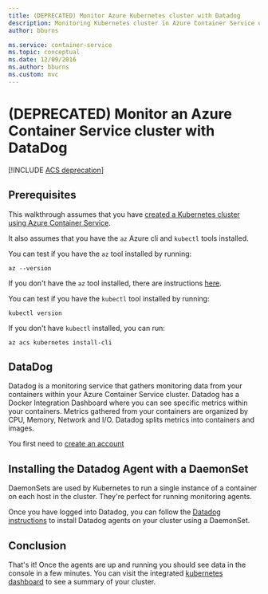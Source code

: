 ```yaml
---
title: (DEPRECATED) Monitor Azure Kubernetes cluster with Datadog
description: Monitoring Kubernetes cluster in Azure Container Service using Datadog
author: bburns

ms.service: container-service
ms.topic: conceptual
ms.date: 12/09/2016
ms.author: bburns
ms.custom: mvc
---
```


# (DEPRECATED) Monitor an Azure Container Service cluster with DataDog

[!INCLUDE [ACS deprecation](../../../includes/container-service-kubernetes-deprecation.md)]

## Prerequisites
This walkthrough assumes that you have [created a Kubernetes cluster using Azure Container Service](container-service-kubernetes-walkthrough.md).

It also assumes that you have the `az` Azure cli and `kubectl` tools installed.

You can test if you have the `az` tool installed by running:

```azurecli
az --version
```

If you don't have the `az` tool installed, there are instructions [here](https://github.com/azure/azure-cli#installation).

You can test if you have the `kubectl` tool installed by running:

```console
kubectl version
```

If you don't have `kubectl` installed, you can run:

```azurecli
az acs kubernetes install-cli
```

## DataDog
Datadog is a monitoring service that gathers monitoring data from your containers within your Azure Container Service cluster. Datadog has a Docker Integration Dashboard where you can see specific metrics within your containers. Metrics gathered from your containers are organized by CPU, Memory, Network and I/O. Datadog splits metrics into containers and images.

You first need to [create an account](https://www.datadoghq.com/lpg/)

## Installing the Datadog Agent with a DaemonSet
DaemonSets are used by Kubernetes to run a single instance of a container on each host in the cluster.
They're perfect for running monitoring agents.

Once you have logged into Datadog, you can follow the [Datadog instructions](https://app.datadoghq.com/account/settings#agent/kubernetes)
to install Datadog agents on your cluster using a DaemonSet.

## Conclusion
That's it! Once the agents are up and running you should see data in the console in a few minutes. You can visit
the integrated [kubernetes dashboard](https://app.datadoghq.com/screen/integration/kubernetes) to see a
summary of your cluster.
